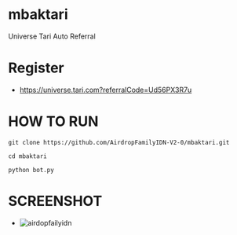 # mbaktari
Universe Tari Auto Referral

# Register
- https://universe.tari.com?referralCode=Ud56PX3R7u

# HOW TO RUN
```
git clone https://github.com/AirdropFamilyIDN-V2-0/mbaktari.git
```
```
cd mbaktari
```
```
python bot.py
```

# SCREENSHOT
- ![airdopfailyidn](https://github.com/user-attachments/assets/03f5d5bb-6378-437d-8019-9ffe020d3504)


